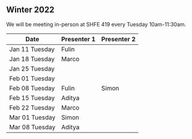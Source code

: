 ## Winter 2022
We will be meeting in-person at SHFE 419 every Tuesday 10am-11:30am.

| Date           | Presenter 1     | Presenter 2 |
|----------------|-----------------|-------------|
| Jan 11 Tuesday | Fulin           |       |
| Jan 18 Tuesday | Marco           |       |
| Jan 25 Tuesday |            |        |
| Feb 01 Tuesday |           |     |
| Feb 08 Tuesday | Fulin            | Simon      |
| Feb 15 Tuesday | Aditya           |        |
| Feb 22 Tuesday | Marco           |        |
| Mar 01 Tuesday | Simon           |       |
| Mar 08 Tuesday | Aditya          |     |

